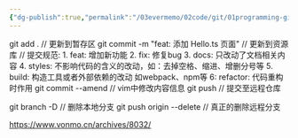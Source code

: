 ```yaml
---
{"dg-publish":true,"permalink":"/03evermemo/02code/git/01programming-git-commit-message/","dgPassFrontmatter":true}
---
```



  git add . // 更新到暂存区
  git commit -m "feat: 添加 Hello.ts 页面" // 更新到资源库
    // 提交规范:
    1. feat: 增加新功能
    2. fix: 修复bug
    3. docs: 只改动了文档相关内容
    4. styles: 不影响代码的含义的改动，如：去掉空格、缩进、增删分号等
    5. build: 构造工具或者外部依赖的改动 如webpack、npm等
    6: refactor: 代码重构时作用
  git commit --amend // vim中修改内容信息
  git push // 提交至远程仓库

  git branch -D <BranchName> // 删除本地分支
    git push origin --delete <BranchName>  // 真正的删除远程分支



https://www.vonmo.cn/archives/8032/


